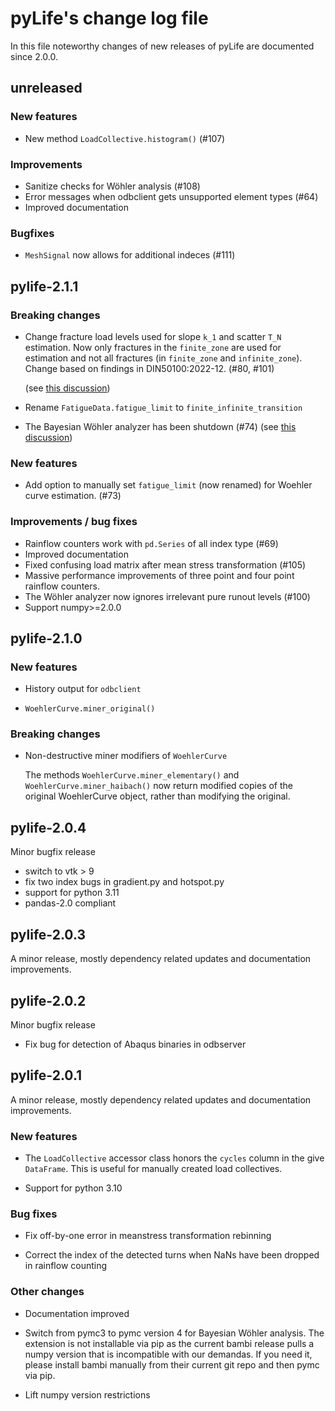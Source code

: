 # pyLife's change log file

In this file noteworthy changes of new releases of pyLife are documented since
2.0.0.

## unreleased

### New features

* New method `LoadCollective.histogram()` (#107)

### Improvements

* Sanitize checks for Wöhler analysis (#108)
* Error messages when odbclient gets unsupported element types (#64)
* Improved documentation

### Bugfixes

* `MeshSignal` now allows for additional indeces (#111)


## pylife-2.1.1

### Breaking changes

* Change fracture load levels used for slope `k_1` and scatter `T_N`
  estimation. Now only fractures in the `finite_zone` are used for estimation
  and not all fractures (in `finite_zone` and `infinite_zone`). Change based on
  findings in DIN50100:2022-12. (#80, #101)

  (see [this discussion](https://github.com/boschresearch/pylife/discussions/104))

* Rename `FatigueData.fatigue_limit` to `finite_infinite_transition`

* The Bayesian Wöhler analyzer has been shutdown (#74) (see [this
  discussion](https://github.com/boschresearch/pylife/discussions/104))


### New features

* Add option to manually set `fatigue_limit` (now renamed) for Woehler curve
  estimation. (#73)


### Improvements / bug fixes

* Rainflow counters work with `pd.Series` of all index type (#69)
* Improved documentation
* Fixed confusing load matrix after mean stress transformation (#105)
* Massive performance improvements of three point and four point rainflow
  counters.
* The Wöhler analyzer now ignores irrelevant pure runout levels (#100)
* Support numpy>=2.0.0


## pylife-2.1.0

### New features

* History output for `odbclient`

* `WoehlerCurve.miner_original()`


### Breaking changes

* Non-destructive miner modifiers of `WoehlerCurve`

  The methods `WoehlerCurve.miner_elementary()` and
  `WoehlerCurve.miner_haibach()` now return modified copies of the original
  WoehlerCurve object, rather than modifying the original.


## pylife-2.0.4

Minor bugfix release

* switch to vtk > 9
* fix two index bugs in gradient.py and hotspot.py
* support for python 3.11
* pandas-2.0 compliant


## pylife-2.0.3

A minor release, mostly dependency related updates and documentation
improvements.


## pylife-2.0.2

Minor bugfix release

* Fix bug for detection of Abaqus binaries in odbserver


## pylife-2.0.1

A minor release, mostly dependency related updates and documentation
improvements.


### New features

* The `LoadCollective` accessor class honors the `cycles` column in the give
  `DataFrame`.  This is useful for manually created load collectives.

* Support for python 3.10


### Bug fixes

* Fix off-by-one error in meanstress transformation rebinning

* Correct the index of the detected turns when NaNs have been dropped in
  rainflow counting


### Other changes

* Documentation improved

* Switch from pymc3 to pymc version 4 for Bayesian Wöhler analysis. The
  extension is not installable via pip as the current bambi release pulls a
  numpy version that is incompatible with our demandas. If you need it, please
  install bambi manually from their current git repo and then pymc via pip.

* Lift numpy version restrictions
